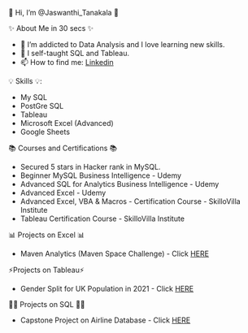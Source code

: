 👋 Hi, I’m @Jaswanthi_Tanakala 👋

✨ About Me in 30 secs ✨
- 👀 I’m addicted to Data Analysis and I love learning new skills.
- 🌱 I self-taught SQL and Tableau.
- 📫 How to find me: [Linkedin](https://www.linkedin.com/in/jaswanthi-tanakala/)

💡 Skills 💡:
- My SQL
- PostGre SQL
- Tableau
- Microsoft Excel (Advanced)
- Google Sheets

📚 Courses and Certifications 📚
- Secured 5 stars in Hacker rank in MySQL.
- Beginner MySQL Business Intelligence - Udemy
- Advanced SQL for Analytics Business Intelligence - Udemy
- Advanced Excel - Udemy
- Advanced Excel, VBA & Macros - Certification Course - SkilloVilla Institute
- Tableau Certification Course - SkilloVilla Institute

📊 Projects on Excel 📊
- Maven Analytics (Maven Space Challenge) - Click [HERE](https://www.linkedin.com/feed/update/urn:li:share:6972978330056683520/)

⚡Projects on Tableau⚡
- Gender Split for UK Population in 2021 - Click [HERE](https://public.tableau.com/app/profile/jaswanthi.tanakala/viz/ButterflyChart_16582249231350/Dashboard1)

👩‍💻 Projects on SQL 👩‍💻
- Capstone Project on Airline Database - Click [HERE](https://github.com/Jaswanthi0608/Capstone-Project---Airline-DB/commit/ee5521be7184b4e0b5590075efe2194678312bb9)
